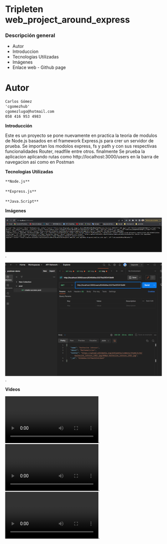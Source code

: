 # Tripleten web_project_around_express

### Descripción general

- Autor
- Introduccion
- Tecnologias Utilizadas
- Imágenes
- Enlace web - Github page

# Autor

    Carlos Gómez
    'cgomezhub'
    cgomezlugo@hotmail.com
    058 416 953 4983

**Introducción**

Este es un proyecto se pone nuevamente en practica la teoria de modulos de Node.js basados en el framework Express.js para crer un servidor de prueba. Se importan  los  modolos express, fs y  path  y con sus respectivas funcionalidades Router, readfile entre otros. finalmente  Se prueba la aplicacion aplicando rutas como  http://localhost:3000/users en la barra de navegacion asi como en Postman

**Tecnologias Utilizadas**

    **Node.js**

    **Express.js**    

    **Java.Script**
   



**Imágenes**

![googe-chrome](./media/screenshots/Screenshot_URL.png).

![Postman](./media/screenshots/Screenshot_Postman.png).



**Videos**

![code](./media/video/code.mp4).
![googe-chrome](./media/video/localhost-Google-Chrome.mp4).
![postman](./media/video/postman-demo.mp4).




